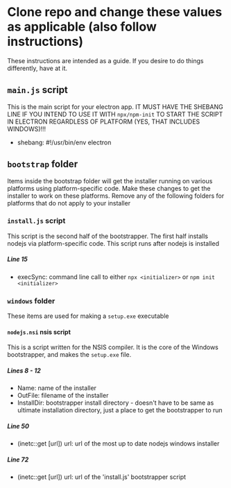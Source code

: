 # Clone repo and change these values as applicable (also follow instructions)

These instructions are intended as a guide. If you desire to do things differently, have at it.

## `main.js` script

This is the main script for your electron app. IT MUST HAVE THE SHEBANG LINE IF YOU INTEND TO USE IT WITH `npx/npm-init` TO START THE SCRIPT IN ELECTRON REGARDLESS OF PLATFORM (YES, THAT INCLUDES WINDOWS)!!!

- shebang: #!/usr/bin/env electron

## `bootstrap` folder

Items inside the bootstrap folder will get the installer running on various platforms using platform-specific code. Make these changes to get the installer to work on these platforms. Remove any of the following folders for platforms that do not apply to your installer

### `install.js` script

This script is the second half of the bootstrapper. The first half installs nodejs via platform-specific code. This script runs after nodejs is installed

##### Line 15

- execSync: command line call to either `npx <initializer>` or `npm init <initializer>`

### `windows` folder

These items are used for making a `setup.exe` executable

#### `nodejs.nsi` nsis script

This is a script written for the NSIS compiler. It is the core of the Windows bootstrapper, and makes the `setup.exe` file.

##### Lines 8 - 12

- Name: name of the installer
- OutFile: filename of the installer
- InstallDir: bootstrapper install directory - doesn't have to be same as ultimate installation directory, just a place to get the bootstrapper to run

##### Line 50

- (inetc::get [url]) url: url of the most up to date nodejs windows installer

##### Line 72

- (inetc::get [url]) url: url of the 'install.js' bootstrapper script
